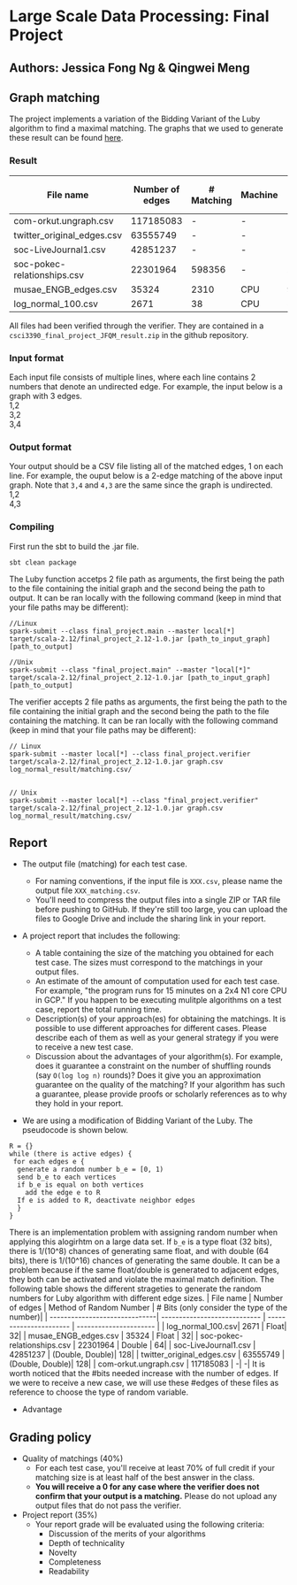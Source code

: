 # Large Scale Data Processing: Final Project
## Authors: Jessica Fong Ng & Qingwei Meng
## Graph matching
The project implements a variation of the Bidding Variant of the Luby algorithm to find a maximal matching. The graphs that we used to generate these result can be found [here](https://drive.google.com/file/d/1khb-PXodUl82htpyWLMGGNrx-IzC55w8/view?usp=sharing). 
### Result

|           File name           |        Number of edges       |       # Matching       | Machine| Run time (s)|
| ------------------------------| ---------------------------- | ---------------------- |--------|-------------|
| com-orkut.ungraph.csv         | 117185083                    |-                       | -       | -          |
| twitter_original_edges.csv    | 63555749                     |-| - | -|
| soc-LiveJournal1.csv          | 42851237                     |-| - | -|
| soc-pokec-relationships.csv   | 22301964                     |598356| - | 2793|
| musae_ENGB_edges.csv          | 35324                        |2310| CPU | 9|
| log_normal_100.csv            | 2671                         | 38| CPU | 5|

All files had been verified through the verifier. They are contained in a `csci3390_final_project_JFQM_result.zip` in the github repository. 

### Input format
Each input file consists of multiple lines, where each line contains 2 numbers that denote an undirected edge. For example, the input below is a graph with 3 edges.  
1,2  
3,2  
3,4  

### Output format
Your output should be a CSV file listing all of the matched edges, 1 on each line. For example, the ouput below is a 2-edge matching of the above input graph. Note that `3,4` and `4,3` are the same since the graph is undirected.  
1,2  
4,3  

### Compiling
First run the sbt to build the .jar file.
```
sbt clean package
```  
The Luby function accetps 2 file path as arguments, the first being the path to the file containing the initial graph and the second being the path to output.  It can be ran locally with the following command (keep in mind that your file paths may be different):
```
//Linux
spark-submit --class final_project.main --master local[*] target/scala-2.12/final_project_2.12-1.0.jar [path_to_input_graph] [path_to_output]

//Unix
spark-submit --class "final_project.main" --master "local[*]" target/scala-2.12/final_project_2.12-1.0.jar [path_to_input_graph] [path_to_output]

```

The verifier accepts 2 file paths as arguments, the first being the path to the file containing the initial graph and the second being the path to the file containing the matching. It can be ran locally with the following command (keep in mind that your file paths may be different):
```
// Linux
spark-submit --master local[*] --class final_project.verifier target/scala-2.12/final_project_2.12-1.0.jar graph.csv log_normal_result/matching.csv/


// Unix
spark-submit --master local[*] --class "final_project.verifier" target/scala-2.12/final_project_2.12-1.0.jar graph.csv log_normal_result/matching.csv/

```

## Report
* The output file (matching) for each test case.
  * For naming conventions, if the input file is `XXX.csv`, please name the output file `XXX_matching.csv`.
  * You'll need to compress the output files into a single ZIP or TAR file before pushing to GitHub. If they're still too large, you can upload the files to Google Drive and include the sharing link in your report.

* A project report that includes the following:
  * A table containing the size of the matching you obtained for each test case. The sizes must correspond to the matchings in your output files.
  * An estimate of the amount of computation used for each test case. For example, "the program runs for 15 minutes on a 2x4 N1 core CPU in GCP." If you happen to be executing mulitple algorithms on a test case, report the total running time.
  * Description(s) of your approach(es) for obtaining the matchings. It is possible to use different approaches for different cases. Please describe each of them as well as your general strategy if you were to receive a new test case.
  * Discussion about the advantages of your algorithm(s). For example, does it guarantee a constraint on the number of shuffling rounds (say `O(log log n)` rounds)? Does it give you an approximation guarantee on the quality of the matching? If your algorithm has such a guarantee, please provide proofs or scholarly references as to why they hold in your report.

* We are using a modification of Bidding Variant of the Luby. The pseudocode is shown below. 
```
R = {}
while (there is active edges) {
 for each edges e {
  generate a random number b_e = [0, 1)
  send b_e to each vertices
  if b_e is equal on both vertices 
    add the edge e to R
  If e is added to R, deactivate neighbor edges
  }
}
```
There is an implementation problem with assigning random number when applying this alogirhtm on a large data set. If `b_e` is a type float (32 bits), there is 1/(10^8) chances of generating same float, and with double (64 bits), there is 1/(10^16) chances of generating the same double. It can be a problem because if the same float/double is generated to adjacent edges, they both can be activated and violate the maximal match definition. The following table shows the different strageties to generate the random numbers for Luby algorithm with different edge sizes.
|           File name           |        Number of edges       |       Method of Random Number       | # Bits (only consider the type of the number)|
| ------------------------------| ---------------------------- | ---------------------- | ---------------------- |
| log_normal_100.csv| 2671  | Float| 32|
| musae_ENGB_edges.csv | 35324 | Float | 32| 
| soc-pokec-relationships.csv | 22301964 | Double | 64|
| soc-LiveJournal1.csv | 42851237 | (Double, Double)| 128|
| twitter_original_edges.csv | 63555749 | (Double, Double)| 128|
| com-orkut.ungraph.csv | 117185083 | -| -|
It is worth noticed that the #bits needed increase with the number of edges. If we were to receive a new case, we will use these #edges of these files as reference to choose the type of random variable. 

* Advantage 



## Grading policy
* Quality of matchings (40%)
  * For each test case, you'll receive at least 70% of full credit if your matching size is at least half of the best answer in the class.
  * **You will receive a 0 for any case where the verifier does not confirm that your output is a matching.** Please do not upload any output files that do not pass the verifier.
* Project report (35%)
  * Your report grade will be evaluated using the following criteria:
    * Discussion of the merits of your algorithms
    * Depth of technicality
    * Novelty
    * Completeness
    * Readability

